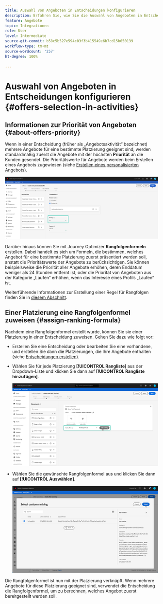 ```yaml
---
title: Auswahl von Angeboten in Entscheidungen konfigurieren
description: Erfahren Sie, wie Sie die Auswahl von Angeboten in Entscheidungen verwalten.
feature: Angebote
topic: Integrationen
role: User
level: Intermediate
source-git-commit: b58c5b527e594c03f3b415549e6b7cd15b050139
workflow-type: tm+mt
source-wordcount: '257'
ht-degree: 100%

---
```


# Auswahl von Angeboten in Entscheidungen konfigurieren {#offers-selection-in-activities}

## Informationen zur Priorität von Angeboten {#about-offers-priority}

Wenn in einer Entscheidung (früher als „Angebotsaktivität“ bezeichnet) mehrere Angebote für eine bestimmte Platzierung geeignet sind, werden standardmäßig zuerst die Angebote mit der höchsten **Priorität** an die Kunden gesendet. Die Prioritätswerte für Angebote werden beim Erstellen eines Angebots zugewiesen (siehe [Erstellen eines personalisierten Angebots](../offer-library/creating-personalized-offers.md)).

![](../../assets/offer-priority.png)

Darüber hinaus können Sie mit Journey Optimizer **Rangfolgenformeln** erstellen. Dabei handelt es sich um Formeln, die bestimmen, welches Angebot für eine bestimmte Platzierung zuerst präsentiert werden soll, anstatt die Prioritätswerte der Angebote zu berücksichtigen. Sie können beispielsweise die Priorität aller Angebote erhöhen, deren Enddatum weniger als 24 Stunden entfernt ist, oder die Priorität von Angeboten aus der Kategorie „Laufen“ erhöhen, wenn das Interesse eines Profils „Laufen“ ist.

Weiterführende Informationen zur Erstellung einer Regel für Rangfolgen finden Sie in [diesem Abschnitt](../offer-library/create-ranking-formulas.md).

## Einer Platzierung eine Rangfolgenformel zuweisen {#assign-ranking-formula}

Nachdem eine Rangfolgenformel erstellt wurde, können Sie sie einer Platzierung in einer Entscheidung zuweisen. Gehen Sie dazu wie folgt vor:

* Erstellen Sie eine Entscheidung oder bearbeiten Sie eine vorhandene, und erstellen Sie dann die Platzierungen, die Ihre Angebote enthalten (siehe [Entscheidungen erstellen](../offer-activities/create-offer-activities.md)).

* Wählen Sie für jede Platzierung **[!UICONTROL Rangliste]** aus der Dropdown-Liste und klicken Sie dann auf **[!UICONTROL Rangliste hinzufügen]**.

   ![](../../assets/offer-activity-ranking.png)

* Wählen Sie die gewünschte Rangfolgenformel aus und klicken Sie dann auf **[!UICONTROL Auswählen]**.

   ![](../../assets/ranking-selection.png)

Die Rangfolgenformel ist nun mit der Platzierung verknüpft. Wenn mehrere Angebote für diese Platzierung geeignet sind, verwendet die Entscheidung die Rangfolgenformel, um zu berechnen, welches Angebot zuerst bereitgestellt werden soll.
